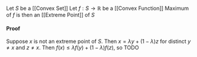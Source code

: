 Let $S$ be a [[Convex Set]]
Let $f:S\to \mathbb{R}$ be a [[Convex Function]]
Maximum of $f$ is then an [[Extreme Point]] of $S$
#### Proof
Suppose $x$ is not an extreme point of $S$. 
Then $x=\lambda y+(1-\lambda)z$ for distinct $y\neq x$ and $z\neq x$. 
Then $f(x)\leq \lambda f(y)+(1-\lambda)f(z)$, so 
TODO